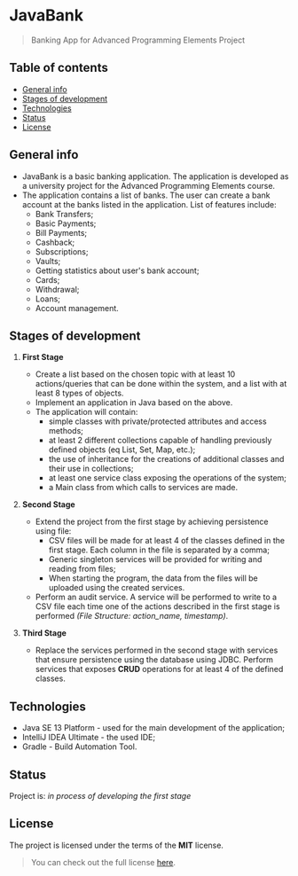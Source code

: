 # JavaBank
> Banking App for Advanced Programming Elements Project

## Table of contents
* [General info](#general-info)
* [Stages of development](#stages-of-development)
* [Technologies](#technologies)
* [Status](#status)
* [License](#license)

## General info
* JavaBank is a basic banking application. The application is developed as a university project for the Advanced Programming Elements course.
* The application contains a list of banks. The user can create a bank account at the banks listed in the application. List of features include:
    * Bank Transfers;
    * Basic Payments;  
    * Bill Payments;
    * Cashback;
    * Subscriptions;
    * Vaults;
    * Getting statistics about user's bank account;
    * Cards;
    * Withdrawal;
    * Loans;
    * Account management.
    

## Stages of development
1. **First Stage**
    * Create a list based on the chosen topic with at least 10 actions/queries that can be done within the system, and a list with at least 8 types of objects.
    * Implement an application in Java based on the above.
    * The application will contain:
        * simple classes with private/protected attributes and access methods;
        * at least 2 different collections capable of handling previously defined  objects (eq List, Set, Map, etc.);
        * the use of inheritance for the creations of additional classes and their use in collections;
        * at least one service class exposing the operations of the system;
        * a Main class from which calls to services are made.
    
2. **Second Stage**
    * Extend the project from the first stage by achieving persistence using file:
        * CSV files will be made for at least 4 of the classes defined in the first stage. Each column in the file is separated by a comma;
        * Generic singleton services will be provided for writing and reading from files;
        * When starting the program, the data from the files will be uploaded using the created services.
    * Perform an audit service. A service will be performed to write to a CSV file each time one of the actions described in the first stage is performed *(File Structure: action_name, timestamp)*.

3. **Third Stage**
    * Replace the services performed in the second stage with services that ensure persistence using the database using JDBC. Perform services that exposes **CRUD** operations for at least 4 of the defined classes.

## Technologies
* Java SE 13 Platform - used for the main development of the application;
* IntelliJ IDEA Ultimate - the used IDE;
* Gradle - Build Automation Tool.

## Status
Project is: *in process of developing the first stage*

## License
The project is licensed under the terms of the **MIT** license.
> You can check out the full license [here](https://github.com/MaximTiberiu/JavaBank/blob/main/LICENSE).